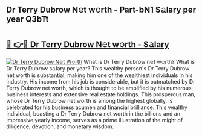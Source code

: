 ## Dr Terry Dubrow N𝚎t w𝚘rth - Part-bN1 S𝚊lary per year Q3bTt

# <h2><a href="http://gc34o7n.nevu.top/?p=Dr+Terry+Dubrow">🔗 👉🔴 Dr Terry Dubrow N𝚎t w𝚘rth - S𝚊lary</a></h2>

[![Dr Terry Dubrow N𝚎t W𝚘rth](https://i.imgur.com/Oavwk0R.jpeg)](http://gc34o7n.nevu.top/?p=Dr+Terry+Dubrow)
What is Dr Terry Dubrow n𝚎t w𝚘rth? What is Dr Terry Dubrow s𝚊lary per year?
This wealthy person's Dr Terry Dubrow net worth is substantial, making him one of the wealthiest individuals in his industry. His income from his job is considerable, but it is outmatched by Dr Terry Dubrow net worth, which is thought to be amplified by his numerous business interests and extensive real estate holdings. This prosperous man, whose Dr Terry Dubrow net worth is among the highest globally, is celebrated for his business acumen and financial brilliance. This wealthy individual, boasting a Dr Terry Dubrow net worth in the billions and an impressive yearly income, serves as a prime illustration of the might of diligence, devotion, and monetary wisdom.
